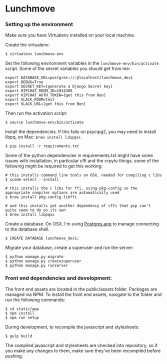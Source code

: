 # Lunchmove

### Setting up the environment

Make sure you have Virtualenv installed on your local machine.

Create the virtualenv:

    $ virtualenv lunchmove-env

Set the following environment variables in the `lunchmove-env/bin/activate` script. Some of the secret variables you should get from me:

    export DATABASE_URL=postgres://:@localhost/lunchmove_dev1
    export DEBUG=True
    export SECRET_KEY=[generate a Django Secret key]
    export HIPCHAT_ROOM_ID=1934389
    export HIPCHAT_AUTH_TOKEN=[get this from Ben]
    export SLACK_ROOM=test
    export SLACK_URL=[get this from Ben]

Then run the activation script:

    $ source lunchmove-env/bin/activate

Install the dependencies. If this fails on psycipg2, you may need to install libpq, on Mac: `brew install libpqxx`.

    $ pip install -r requirements.txt
    
Some of the python dependencies in requirements.txt might have some issues with installation, in particular cffi and the crpyto things. some of the following might be required to get this working:

    # this installs command line tools on OSX, needed for compiling c libs
    $ xcode-select --install 
    
    # this installs the c libs for ffi, using pkg-config so the appropriate compiler options are automatically used
    $ brew install pkg-config libffi
    
    # and this installs yet another dependency of cffi that pip can't quite seem to do on its own
    $ brew install libpqxx

Create a database. On OSX, I'm using [Postgres.app](http://postgresapp.com/) to manage connecting to the database shell.

    $ CREATE DATABASE lunchmove_dev1;

Migrate your database, create a superuser and run the server:

    $ python manage.py migrate
    $ python manage.py createsuperuser
    $ python manage.py runserver

### Front end dependencies and development:

The front end assets are located in the public/assets folder. Packages are managed via NPM. To install the front end assets, navigate to the folder and run the following commands:

    $ cd static/app
    $ npm install
    $ npm run setup

During development, to recompile the javascript and stylesheets:

    $ gulp build

The compiled javascript and stylesheets are checked into repository, so if you make any changes to them, make sure they've been recompiled before pushing.

